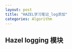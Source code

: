 ```yaml
---
layout: post
title: "HAZEL学习笔记_log添加"
categories: Algorithm
---
```


## Hazel logging 模块



    
















